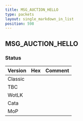 ```yaml
---
title: MSG_AUCTION_HELLO
type: packets
layout: single_markdown_in_list
position: 598
---
```


## MSG_AUCTION_HELLO

### Status

Version | Hex | Comment
---------- | ---------- | ---------- 
Classic |  |  
TBC |  |  
WotLK |  |  
Cata |  |  
MoP |  |  